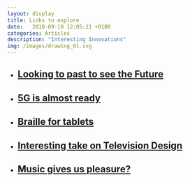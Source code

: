 ```yaml
---
layout: display
title: Links to explore
date:   2018-09-10 12:05:21 +0100
categories: Articles 
description: "Interesting Innovations"
img: /images/drawing_01.svg
---
```


<ul>
    <li>
        <a href="https://flipboard.com/@blaisezerega/5-books-about-the-past-that-predict-the-future-44ioqvjqz" target="_blank"><h2>Looking to past to see the Future</h2>
        </a>
    </li>
    <li>
        <a href="https://www.theverge.com/2018/9/7/17829270/5g-phone-cell-mobile-network-hardware" target="_blank"><h2>5G is almost ready</h2>
        </a>
    </li>
    <li>
        <a href="https://www.nytimes.com/2018/09/03/arts/tablet-devices-blind-braille.html" target="_blank"><h2>Braille for tablets</h2>
        </a>
    </li>
    <li>
        <a href="https://design-milk.com/loewe-bild-5-colour-code-bauhaus-television/?utm_source=feedly&utm_medium=webfeeds" target="_blank"><h2>Interesting take on Television Design</h2>
        </a>
    </li>
    <li>
        <a href="https://aeon.co/essays/its-hard-to-know-why-music-gives-pleasure-is-that-the-point?utm_source=pocket&utm_medium=email&utm_campaign=pockethits" target="_blank"><h2>Music gives us pleasure?</h2>
        </a>
    </li>
</ul>